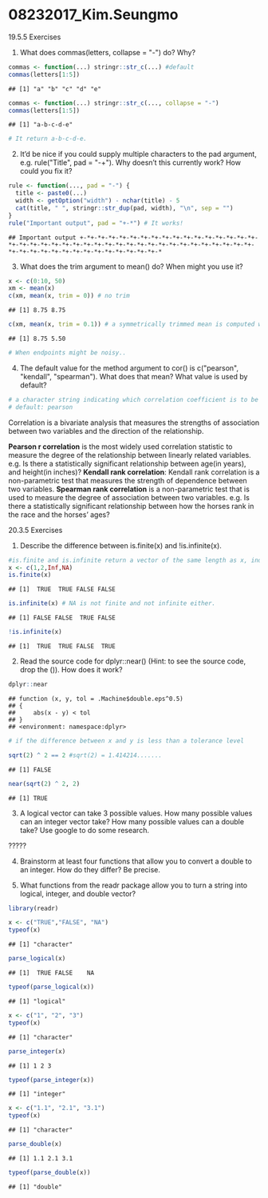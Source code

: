 # 08232017_Kim.Seungmo



19.5.5 Exercises

1. What does commas(letters, collapse = "-") do? Why?

```r
commas <- function(...) stringr::str_c(...) #default
commas(letters[1:5])
```

```
## [1] "a" "b" "c" "d" "e"
```

```r
commas <- function(...) stringr::str_c(..., collapse = "-")
commas(letters[1:5])
```

```
## [1] "a-b-c-d-e"
```

```r
# It return a-b-c-d-e.
```


2. It’d be nice if you could supply multiple characters to the pad argument, e.g. rule("Title", pad = "-+"). Why doesn’t this currently work? How could you fix it?

```r
rule <- function(..., pad = "-") {
  title <- paste0(...)
  width <- getOption("width") - nchar(title) - 5
  cat(title, " ", stringr::str_dup(pad, width), "\n", sep = "")
}
rule("Important output", pad = "+-*") # It works!
```

```
## Important output +-*+-*+-*+-*+-*+-*+-*+-*+-*+-*+-*+-*+-*+-*+-*+-*+-*+-*+-*+-*+-*+-*+-*+-*+-*+-*+-*+-*+-*+-*+-*+-*+-*+-*+-*+-*+-*+-*+-*+-*+-*+-*+-*+-*+-*+-*+-*+-*+-*+-*+-*+-*+-*+-*
```


3. What does the trim argument to mean() do? When might you use it?

```r
x <- c(0:10, 50)
xm <- mean(x)
c(xm, mean(x, trim = 0)) # no trim
```

```
## [1] 8.75 8.75
```

```r
c(xm, mean(x, trim = 0.1)) # a symmetrically trimmed mean is computed with a fraction of trim observations deleted from each end before the mean is computed: 0 and 50 have been trimmed.
```

```
## [1] 8.75 5.50
```

```r
# When endpoints might be noisy..
```

4. The default value for the method argument to cor() is c("pearson", "kendall", "spearman"). What does that mean? What value is used by default?

```r
# a character string indicating which correlation coefficient is to be computed. 
# default: pearson
```

Correlation is a bivariate analysis that measures the strengths of association between two variables and the direction of the relationship. 

**Pearson r correlation** is the most widely used correlation statistic to measure the degree of the relationship between linearly related variables.
e.g. Is there a statistically significant relationship between age(in years), and height(in inches)?
**Kendall rank correlation**: Kendall rank correlation is a non-parametric test that measures the strength of dependence between two variables.
**Spearman rank correlation** is a non-parametric test that is used to measure the degree of association between two variables.
e.g. Is there a statistically significant relationship between how the horses rank in the race and the horses’ ages?



20.3.5 Exercises

1. Describe the difference between is.finite(x) and !is.infinite(x).

```r
#is.finite and is.infinite return a vector of the same length as x, indicating which elements are finite or infinite.
x <- c(1,2,Inf,NA)
is.finite(x)
```

```
## [1]  TRUE  TRUE FALSE FALSE
```

```r
is.infinite(x) # NA is not finite and not infinite either.
```

```
## [1] FALSE FALSE  TRUE FALSE
```

```r
!is.infinite(x)
```

```
## [1]  TRUE  TRUE FALSE  TRUE
```

2. Read the source code for dplyr::near() (Hint: to see the source code, drop the ()). How does it work?

```r
dplyr::near
```

```
## function (x, y, tol = .Machine$double.eps^0.5) 
## {
##     abs(x - y) < tol
## }
## <environment: namespace:dplyr>
```

```r
# if the difference between x and y is less than a tolerance level

sqrt(2) ^ 2 == 2 #sqrt(2) = 1.414214.......
```

```
## [1] FALSE
```

```r
near(sqrt(2) ^ 2, 2)
```

```
## [1] TRUE
```


3. A logical vector can take 3 possible values. How many possible values can an integer vector take? How many possible values can a double take? Use google to do some research.

?????

4. Brainstorm at least four functions that allow you to convert a double to an integer. How do they differ? Be precise.

5. What functions from the readr package allow you to turn a string into logical, integer, and double vector?

```r
library(readr)

x <- c("TRUE","FALSE", "NA")
typeof(x)
```

```
## [1] "character"
```

```r
parse_logical(x)
```

```
## [1]  TRUE FALSE    NA
```

```r
typeof(parse_logical(x))
```

```
## [1] "logical"
```

```r
x <- c("1", "2", "3")
typeof(x)
```

```
## [1] "character"
```

```r
parse_integer(x)
```

```
## [1] 1 2 3
```

```r
typeof(parse_integer(x))
```

```
## [1] "integer"
```

```r
x <- c("1.1", "2.1", "3.1")
typeof(x)
```

```
## [1] "character"
```

```r
parse_double(x)
```

```
## [1] 1.1 2.1 3.1
```

```r
typeof(parse_double(x))
```

```
## [1] "double"
```

